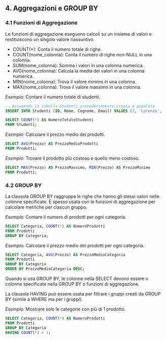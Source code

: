 ## **4. Aggregazioni e GROUP BY**

### **4.1 Funzioni di Aggregazione**

Le funzioni di aggregazione eseguono calcoli su un insieme di valori e restituiscono un singolo valore riassuntivo.

- COUNT(*): Conta il numero totale di righe.
- COUNT(nome_colonna): Conta il numero di righe non-NULL in una colonna.
- SUM(nome_colonna): Somma i valori in una colonna numerica.
- AVG(nome_colonna): Calcola la media dei valori in una colonna numerica.
- MIN(nome_colonna): Trova il valore minimo in una colonna.
- MAX(nome_colonna): Trova il valore massimo in una colonna.

*Esempio:* Contare il numero totale di studenti.

```sql
-- Assumendo la tabella Studenti precedentemente creata e popolata  
INSERT INTO Studenti (ID, Nome, Cognome, Email) VALUES (3, 'Lorenzo', 'Iuliano', 'lorenzo.iuliano@email.com');  

SELECT COUNT(*) AS NumeroTotaleStudenti  
FROM Studenti;
```

*Esempio:* Calcolare il prezzo medio dei prodotti.

```sql
SELECT AVG(Prezzo) AS PrezzoMedioProdotti  
FROM Prodotti;
```

*Esempio:* Trovare il prodotto più costoso e quello meno costoso.

```sql
SELECT MAX(Prezzo) AS PrezzoMassimo, MIN(Prezzo) AS PrezzoMinimo  
FROM Prodotti;
```

### **4.2 GROUP BY**

La clausola GROUP BY raggruppa le righe che hanno gli stessi valori nelle colonne specificate. È spesso usata con le funzioni di aggregazione per calcolare metriche per ciascun gruppo.

*Esempio:* Contare il numero di prodotti per ogni categoria.

```sql
SELECT Categoria, COUNT(*) AS NumeroProdotti  
FROM Prodotti  
GROUP BY Categoria;
```

*Esempio:* Calcolare il prezzo medio dei prodotti per ogni categoria.

```sql
SELECT Categoria, AVG(Prezzo) AS PrezzoMedioCategoria  
FROM Prodotti  
GROUP BY Categoria  
ORDER BY PrezzoMedioCategoria DESC;
```

Quando si usa GROUP BY, le colonne nella SELECT devono essere o colonne specificate nella GROUP BY o funzioni di aggregazione.

La clausola HAVING può essere usata per filtrare i gruppi creati da GROUP BY (simile a WHERE ma per i gruppi).

*Esempio:* Mostrare solo le categorie con più di 1 prodotto.

```sql
SELECT Categoria, COUNT(*) AS NumeroProdotti  
FROM Prodotti  
GROUP BY Categoria  
HAVING COUNT(*) > 1;
```
